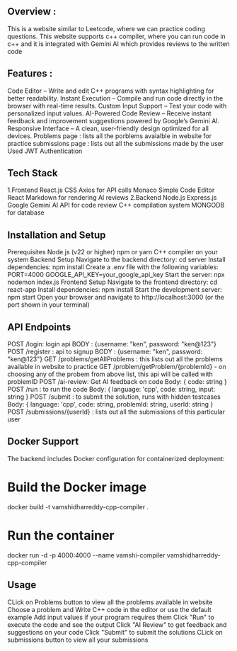 ## Overview : 
This is a website similar to Leetcode, where we can practice coding questions. This website supports c++ compiler, where you can run code in c++ and it is integrated with Gemini AI which provides reviews to 
the written code

## Features : 
Code Editor – Write and edit C++ programs with syntax highlighting for better readability.
Instant Execution – Compile and run code directly in the browser with real-time results.
Custom Input Support – Test your code with personalized input values.
AI-Powered Code Review – Receive instant feedback and improvement suggestions powered by Google’s Gemini AI.
Responsive Interface – A clean, user-friendly design optimized for all devices.
Problems page : lists all the porblems avaialble in website for practice
submissions page : lists out all the submissions made by the user
Used JWT Authentication


## Tech Stack
  1.Frontend
    React.js
    CSS
    Axios for API calls
    Monaco Simple Code Editor
    React Markdown for rendering AI reviews
  2.Backend
    Node.js
    Express.js
    Google Gemini AI API for code review
    C++ compilation system
    MONGODB for database

## Installation and Setup
  Prerequisites
    Node.js (v22 or higher)
    npm or yarn
    C++ compiler on your system
  Backend Setup
    Navigate to the backend directory:
      cd server
    Install dependencies:
      npm install
    Create a .env file with the following variables:
      PORT=4000
      GOOGLE_API_KEY=your_google_api_key
  Start the server:
      npx nodemon index.js 
  Frontend Setup
    Navigate to the frontend directory:
      cd react-app
    Install dependencies:
      npm install
  Start the development server:
    npm start
    Open your browser and navigate to http://localhost:3000 (or the port shown in your terminal)

## API Endpoints
POST /login: login api
  BODY : {username: "ken", password: "ken@123"}
POST /register : api to signup
 BODY : {username: "ken", password: "ken@123"}
GET /problems/getAllProblems : this lists out all the problems available in website to practice
GET /problem/getProblem/{problemId} - on choosing any of the probem from above list, this api will be called with problemID
POST /ai-review: Get AI feedback on code
  Body: { code: string }
POST /run : to run the code
  Body: { language: 'cpp', code: string, input: string }
POST /submit : to submit the solution, runs with hidden testcases
  Body: { language: 'cpp', code: string, problemId: string, userId: string }
POST /submissions/{userId} : lists out all the submissions of this particular user

## Docker Support
  The backend includes Docker configuration for containerized deployment:

  # Build the Docker image
  docker build -t vamshidharreddy-cpp-compiler . 
  
  # Run the container
  docker run -d -p 4000:4000 --name vamshi-compiler vamshidharreddy-cpp-compiler

## Usage
  CLick on Problems button to view all the problems available in website
  Choose a problem and Write C++ code in the editor or use the default example
  Add input values if your program requires them
  Click "Run" to execute the code and see the output
  Click "AI Review" to get feedback and suggestions on your code
  Click "Submit" to submit the solutions
  CLick on submissions button to view all your submissions